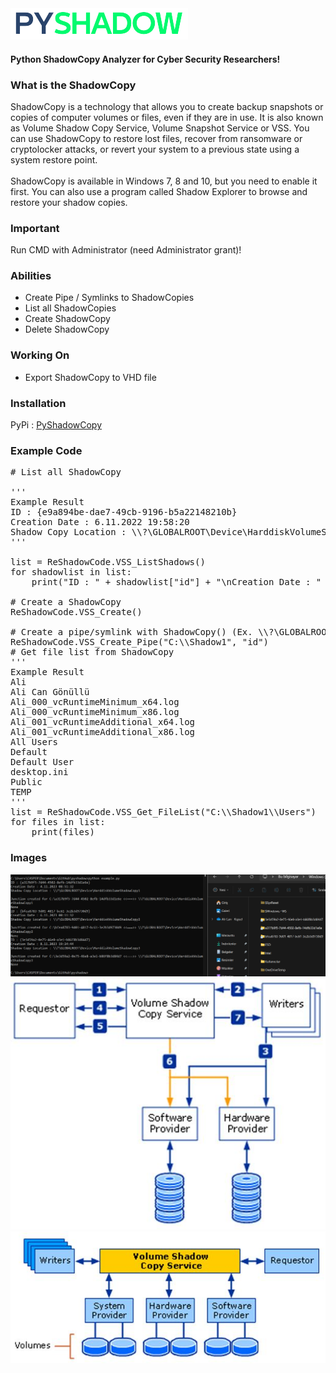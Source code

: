 <img src="pic/PY-removebg-preview-crop.png" />

#### Python ShadowCopy Analyzer for Cyber Security Researchers!

### What is the ShadowCopy
<p>ShadowCopy is a technology that allows you to create backup snapshots or copies of computer volumes or files, even if they are in use. It is also known as Volume Shadow Copy Service, Volume Snapshot Service or VSS. You can use ShadowCopy to restore lost files, recover from ransomware or cryptolocker attacks, or revert your system to a previous state using a system restore point.
<br><br>
ShadowCopy is available in Windows 7, 8 and 10, but you need to enable it first. You can also use a program called Shadow Explorer to browse and restore your shadow copies.</p>

### Important
<p>Run CMD with Administrator (need Administrator grant)!</p>

### Abilities
<ul>
<li> Create Pipe / Symlinks to ShadowCopies</li>
<li> List all ShadowCopies</li>
<li> Create ShadowCopy</li>
<li> Delete ShadowCopy</li>
</ul>

### Working On
<ul>
<li> Export ShadowCopy to VHD file</li>
</ul>

### Installation
<p>PyPi : <a href="https://pypi.org/project/reshadow/">PyShadowCopy</a></p>

### Example Code
<pre>
# List all ShadowCopy

'''
Example Result
ID : {e9a894be-dae7-49cb-9196-b5a22148210b}
Creation Date : 6.11.2022 19:58:20
Shadow Copy Location : \\?\GLOBALROOT\Device\HarddiskVolumeShadowCopy7
'''

list = ReShadowCode.VSS_ListShadows()
for shadowlist in list:
    print("ID : " + shadowlist["id"] + "\nCreation Date : " + shadowlist["creation_time"] + "\nShadow Copy Location : " + shadowlist["shadowcopy"] + "\n")

# Create a ShadowCopy
ReShadowCode.VSS_Create()

# Create a pipe/symlink with ShadowCopy() (Ex. \\?\GLOBALROOT\Device\HarddiskVolumeShadowCopy<b>id</b>)
ReShadowCode.VSS_Create_Pipe("C:\\Shadow1", "id")
# Get file list from ShadowCopy
'''
Example Result
Ali
Ali Can Gönüllü
Ali_000_vcRuntimeMinimum_x64.log
Ali_000_vcRuntimeMinimum_x86.log
Ali_001_vcRuntimeAdditional_x64.log
Ali_001_vcRuntimeAdditional_x86.log
All Users
Default
Default User
desktop.ini
Public
TEMP
'''
list = ReShadowCode.VSS_Get_FileList("C:\\Shadow1\\Users")
for files in list:
    print(files)
</pre>

### Images
<img src="pic/pic1.png" />
<img src="pic/Shadow copy creation process.jpg" />
<img src="pic/Architectural diagram of Volume Shadow Copy Service.jpg" />
